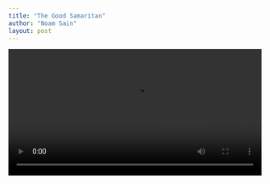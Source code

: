 ```yaml
---
title: "The Good Samaritan"
author: "Noam Sain"
layout: post
---
```


<video controls width="100%" src="/assets/2020/2020-07-Good-Samaritan-stops-van.mp4" title="The Good Samaritan"></video>

